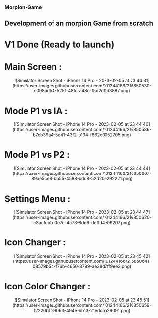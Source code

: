 ###  Morpion-Game
## Development of an morpion Game from scratch
# V1 Done (Ready to launch)


# Main Screen : 

<p align="center">
  ![Simulator Screen Shot - iPhone 14 Pro - 2023-02-05 at 23 44 31](https://user-images.githubusercontent.com/101244166/216850530-c098ad54-525f-48fc-a48c-f5d2c11d3887.png)
</p>



# Mode P1 vs IA  : 

<p align="center">
  ![Simulator Screen Shot - iPhone 14 Pro - 2023-02-05 at 23 44 40](https://user-images.githubusercontent.com/101244166/216850586-b7cb39a4-5e41-43f2-b134-f662e0052705.png)

</p>

# Mode P1 vs P2  : 

<p align="center">
 ![Simulator Screen Shot - iPhone 14 Pro - 2023-02-05 at 23 44 44](https://user-images.githubusercontent.com/101244166/216850607-89ae5ce8-bb55-4588-bdc8-52d20e292221.png)
</p>


# Settings Menu  : 

<p align="center">
![Simulator Screen Shot - iPhone 14 Pro - 2023-02-05 at 23 44 47](https://user-images.githubusercontent.com/101244166/216850620-c3acfcbb-0e7c-4c73-8dd6-deffd4e09207.png)

</p>


# Icon Changer  : 

<p align="center">
![Simulator Screen Shot - iPhone 14 Pro - 2023-02-05 at 23 45 42](https://user-images.githubusercontent.com/101244166/216850641-08579b54-f76b-4650-8799-ae38d7ff9ee3.png)

</p>

# Icon Color Changer : 

<p align="center">
![Simulator Screen Shot - iPhone 14 Pro - 2023-02-05 at 23 45 51](https://user-images.githubusercontent.com/101244166/216850659-f2220b1f-9063-494e-bb13-21eddaa29091.png)
</p>
